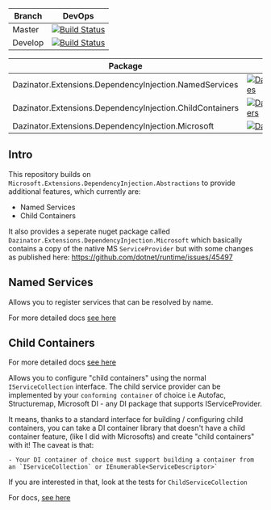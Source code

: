 | Branch  | DevOps |
| ------------- | ------------- |
| Master  | [![Build Status](https://darrelltunnell.visualstudio.com/Public%20Projects/_apis/build/status/dazinator.Dazinator.Extensions.DependencyInjection?branchName=master)](https://darrelltunnell.visualstudio.com/Public%20Projects/_build/latest?definitionId=12&branchName=master) |
| Develop | [![Build Status](https://darrelltunnell.visualstudio.com/Public%20Projects/_apis/build/status/dazinator.Dazinator.Extensions.DependencyInjection?branchName=develop)](https://darrelltunnell.visualstudio.com/Public%20Projects/_build/latest?definitionId=12&branchName=develop) |

| Package  | Stable | Pre-release |
| ------------- | --- | --- |
| Dazinator.Extensions.DependencyInjection.NamedServices  | [![Dazinator.Extensions.DependencyInjection.NamedServices](https://img.shields.io/nuget/v/Dazinator.Extensions.DependencyInjection.NamedServices.svg)](https://www.nuget.org/packages/Dazinator.Extensions.DependencyInjection.NamedServices/) | [![Dazinator.Extensions.DependencyInjection.NamedServices](https://img.shields.io/nuget/vpre/Dazinator.Extensions.DependencyInjection.NamedServices.svg)](https://www.nuget.org/packages/Dazinator.Extensions.DependencyInjection.NamedServices/) | 
| Dazinator.Extensions.DependencyInjection.ChildContainers  | [![Dazinator.Extensions.DependencyInjection.ChildContainers](https://img.shields.io/nuget/v/Dazinator.Extensions.DependencyInjection.ChildContainers.svg)](https://www.nuget.org/packages/Dazinator.Extensions.DependencyInjection.ChildContainers/) | [![Dazinator.Extensions.DependencyInjection.ChildContainers](https://img.shields.io/nuget/vpre/Dazinator.Extensions.DependencyInjection.ChildContainers.svg)](https://www.nuget.org/packages/Dazinator.Extensions.DependencyInjection.ChildContainers/) | 
| Dazinator.Extensions.DependencyInjection.Microsoft | [![Dazinator.Extensions.DependencyInjection.Microsoft](https://img.shields.io/nuget/v/Dazinator.Extensions.DependencyInjection.Microsoft.svg)](https://www.nuget.org/packages/Dazinator.Extensions.DependencyInjection.Microsoft/) | [![Dazinator.Extensions.DependencyInjection.Microsoft](https://img.shields.io/nuget/vpre/Dazinator.Extensions.DependencyInjection.Microsoft.svg)](https://www.nuget.org/packages/Dazinator.Extensions.DependencyInjection.Microsoft/) | 

## Intro

This repository builds on `Microsoft.Extensions.DependencyInjection.Abstractions` to provide additional features, which currently are:

- Named Services
- Child Containers

It also provides a seperate nuget package called `Dazinator.Extensions.DependencyInjection.Microsoft` which basically contains a copy of the native MS `ServiceProvider` but with some changes as published here: https://github.com/dotnet/runtime/issues/45497

## Named Services

Allows you to register services that can be resolved by name.

For more detailed docs [see here](./src/DependencyInjection.NamedServices/README.md)

## Child Containers

For more detailed docs [see here](./src/DependencyInjection.ChildContainers/README.md)

Allows you to configure "child containers" using the normal `IServiceCollection` interface.
The child service provider can be implemented by your `conforming container` of choice i.e Autofac, Structuremap, Microsoft DI - any DI package that supports IServiceProvider.

It means, thanks to a standard interface for building / configuring child containers, you can take a DI container library that doesn't have a child container feature,
(like I did with Microsofts) and create "child containers" with it! The caveat is that:

    - Your DI container of choice must support building a container from an `IServiceCollection` or IEnumerable<ServiceDescriptor>`
    
If you are interested in that, look at the tests for `ChildServiceCollection`

For docs, [see here](./src/DependencyInjection.ChildContainers/README.md)


